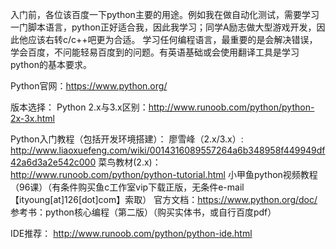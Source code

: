 入门前，各位该百度一下python主要的用途。例如我在做自动化测试，需要学习一门脚本语言，python正好适合我，因此我学习；同学A励志做大型游戏开发，因此他应该右转c/c++吧更为合适。
学习任何编程语言，最重要的是会解决错误，学会百度，不问能轻易百度到的问题。有英语基础或会使用翻译工具是学习python的基本要求。

Python官网：https://www.python.org/

版本选择：
Python 2.x与3.x区别：http://www.runoob.com/python/python-2x-3x.html

Python入门教程（包括开发环境搭建）：
廖雪峰（2.x/3.x）: http://www.liaoxuefeng.com/wiki/0014316089557264a6b348958f449949df42a6d3a2e542c000
菜鸟教材(2.x)：http://www.runoob.com/python/python-tutorial.html
小甲鱼python视频教程（96课）（有条件购买鱼c工作室vip下载正版，无条件e-mail【ityoung[at]126[dot]com】索取）
官方文档：https://www.python.org/doc/
参考书：python核心编程（第二版）（购买实体书，或自行百度pdf）

IDE推荐：
http://www.runoob.com/python/python-ide.html


